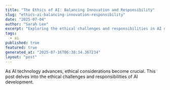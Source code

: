 ```yaml
---
title: "The Ethics of AI: Balancing Innovation and Responsibility"
slug: "ethics-ai-balancing-innovation-responsibility"
date: "2025-07-04"
author: "Sarah Lee"
excerpt: "Exploring the ethical challenges and responsibilities in AI development."
tags:
  - ai
published: true
featured: true
generated_at: "2025-07-16T06:38:34.367234"
layout: "post"
---
```


As AI technology advances, ethical considerations become crucial. This post delves into the ethical challenges and responsibilities of AI development.